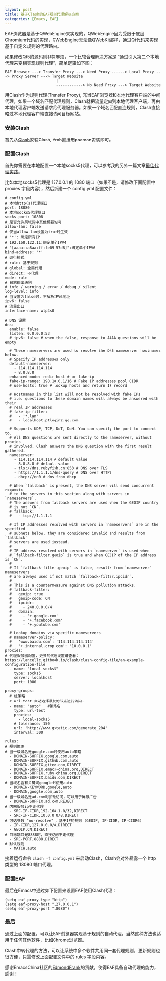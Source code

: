 ```yaml
---
layout: post
title: 基于Clash的EAF规则代理解决方案
categories: [Emacs, EAF]
---
```


EAF浏览器是基于QWebEngine来实现的，QWebEngine因为受限于底层Chromium代码的实现，QWebEngine无法像QWebKit那样，通过Qt代码来实现基于自定义规则的代理路由。

如果修改Qt5的源码则非常麻烦，一个比较合理解决方案是 “通过引入第二个本地代理来变相实现规则代理”，简单逻辑如下图：

```
EAF Browser ---> Transfer Proxy ---> Need Proxy ------> Local Proxy ---> Proxy Server ---> Target Website
                       |
                       ------------> No Need Proxy ---> Target Website
```

用Clash作为规则代理(Transfer Proxy), 充当EAF浏览器和本地代理客户端的中间代理，如果一个域名匹配代理规则，Clash就把流量定向到本地代理客户端，再由本地代理客户端发送请求给代理服务器。如果一个域名匹配直连规则，Clash直接略过本地代理客户端直接访问目标网站。

### 安装Clash
首先从[Clash](https://github.com/Dreamacro/clash)安装Clash, Arch直接用pacman安装即可。

### 配置Clash
首先你需要在本地配置一个本地socks5代理，可以参考我的另外一篇文章[最佳代理实践](https://manateelazycat.github.io/proxy/2021/02/26/best-proxy.html)。

比如本地socks5代理是 127.0.0.1 的 1080 端口（如果不是，请修改下面配置中 proxies 字段内容），然后新建一个 config.yml 配置文件：

```shell
# config.yml
# 本地http(s)代理端口
port: 18080
# 本地socks5代理端口
socks-port: 10808
# 是否允许局域网中其他机器访问
allow-lan: false
# 仅当allow-lan设置为true时生效
# '*': 绑定所有IP
# 192.168.122.11:绑定单个IPV4
# "[aaaa::a8aa:ff:fe09:57d8]":绑定单个IPV6
bind-address: '*'
# 运行模式
# rule: 基于规则
# global: 全局代理
# direct: 不代理
mode: rule
# 日志输出级别
# info / warning / error / debug / silent
log-level: info
# 当设置为false时，不解析IPV6地址
ipv6: false
# 流量出口
interface-name: wlp4s0

# DNS 设置
dns:
  enable: false
  listen: 0.0.0.0:53
  # ipv6: false # when the false, response to AAAA questions will be empty

  # These nameservers are used to resolve the DNS nameserver hostnames below.
  # Specify IP addresses only
  default-nameserver:
    - 114.114.114.114
    - 8.8.8.8
  enhanced-mode: redir-host # or fake-ip
  fake-ip-range: 198.18.0.1/16 # Fake IP addresses pool CIDR
  # use-hosts: true # lookup hosts and return IP record

  # Hostnames in this list will not be resolved with fake IPs
  # i.e. questions to these domain names will always be answered with their
  # real IP addresses
  # fake-ip-filter:
  #   - '*.lan'
  #   - localhost.ptlogin2.qq.com

  # Supports UDP, TCP, DoT, DoH. You can specify the port to connect to.
  # All DNS questions are sent directly to the nameserver, without proxies
  # involved. Clash answers the DNS question with the first result gathered.
  nameserver:
    - 114.114.114.114 # default value
    - 8.8.8.8 # default value
    - tls://dns.rubyfish.cn:853 # DNS over TLS
    - https://1.1.1.1/dns-query # DNS over HTTPS
    - dhcp://en0 # dns from dhcp

  # When `fallback` is present, the DNS server will send concurrent requests
  # to the servers in this section along with servers in `nameservers`.
  # The answers from fallback servers are used when the GEOIP country
  # is not `CN`.
  # fallback:
  #   - tcp://1.1.1.1

  # If IP addresses resolved with servers in `nameservers` are in the specified
  # subnets below, they are considered invalid and results from `fallback`
  # servers are used instead.
  #
  # IP address resolved with servers in `nameserver` is used when
  # `fallback-filter.geoip` is true and when GEOIP of the IP address is `CN`.
  #
  # If `fallback-filter.geoip` is false, results from `nameserver` nameservers
  # are always used if not match `fallback-filter.ipcidr`.
  #
  # This is a countermeasure against DNS pollution attacks.
  # fallback-filter:
  #   geoip: true
  #   geoip-code: CN
  #   ipcidr:
  #     - 240.0.0.0/4
  #   domain:
  #     - '+.google.com'
  #     - '+.facebook.com'
  #     - '+.youtube.com'

  # Lookup domains via specific nameservers
  # nameserver-policy:
  #   'www.baidu.com': '114.114.114.114'
  #   '+.internal.crop.com': '10.0.0.1'
proxies:
# 代理服务器配置，更多的代理设置请查看：https://lancellc.gitbook.io/clash/clash-config-file/an-example-configuration-file
  - name: "local-socks5"
    type: socks5
    server: localhost
    port: 1080

proxy-groups:
  # 组策略
  # url-test 自动选择最快的节点进行访问.
  - name: "auto"   #策略名
    type: url-test
    proxies:
      - local-socks5
    # tolerance: 150
    url: 'http://www.gstatic.com/generate_204'
    interval: 300

rules:
# 规则策略
# 当一级域名是google.com时使用auto策略
  - DOMAIN-SUFFIX,google.com,auto
  - DOMAIN-SUFFIX,github.com,auto
  - DOMAIN-SUFFIX,gitee.com,DIRECT
  - DOMAIN-SUFFIX,emacs-china.org,DIRECT
  - DOMAIN-SUFFIX,ruby-china.org,DIRECT
  - DOMAIN-SUFFIX,baidu.com,DIRECT
# 当域名含有关键词google时使用auto
  - DOMAIN-KEYWORD,google,auto
  - DOMAIN,google.com,auto
# 当一级域名是ad.com时拒绝访问，可以用于屏蔽广告
  - DOMAIN-SUFFIX,ad.com,REJECT
# 内网服务ip不走代理
  - SRC-IP-CIDR,192.168.1.0/32,DIRECT
  - SRC-IP-CIDR,10.0.0.0/8,DIRECT
# 可选参数 "no-resolve" ，基于IP的规则 (GEOIP, IP-CIDR, IP-CIDR6)
  - IP-CIDR,127.0.0.0/8,DIRECT
  - GEOIP,CN,DIRECT
# 目标端口是8888时，直接访问不走代理
  - SRC-PORT,8888,DIRECT
# 默认规则
  - MATCH,auto
```

接着运行命令 ```clash -f config.yml``` 来启动Clash，Clash会对外暴露一个 http 类型的 18080 端口代理。

### 配置EAF
最后在Emacs中通过如下配置来设置EAF使用Clash代理：

```
(setq eaf-proxy-type "http")
(setq eaf-proxy-host "127.0.0.1")
(setq eaf-proxy-port "18080")
```

### 最后
通过上面的配置，可以让EAF浏览器实现基于规则的自动代理，当然这种方法也适用于任何其他软件，比如Chrome浏览器。

Clash中转代理的方法，可以让系统中多个软件共用同一套代理规则，更新规则也很方便，只需修改上面配置文件中的 rules 字段内容。

感谢EmacsChina社区的[EdmondFrank](https://emacs-china.org/u/EdmondFrank)的贡献，使得EAF具备自动代理的能力，感谢！
